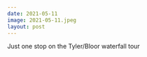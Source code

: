 ```yaml
---
date: 2021-05-11
image: 2021-05-11.jpeg
layout: post
---
```


Just one stop on the Tyler/Bloor waterfall tour
